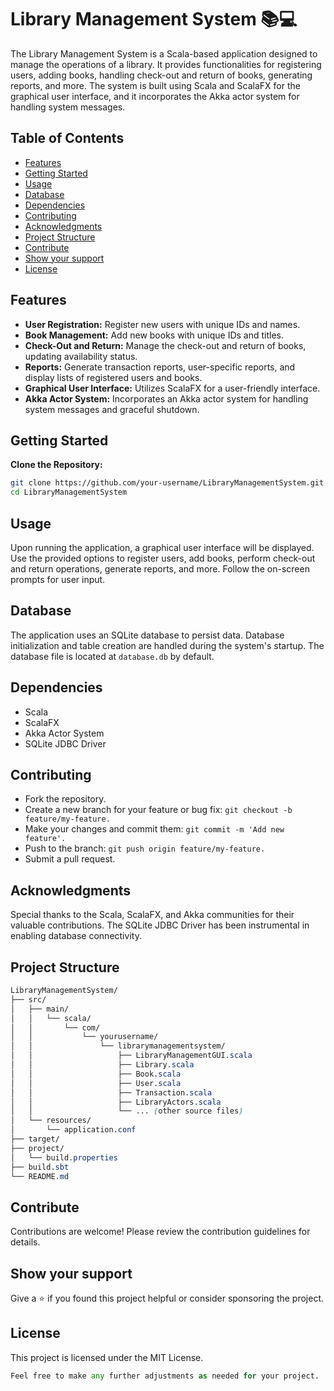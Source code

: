 # Library Management System 📚💻

The Library Management System is a Scala-based application designed to manage the operations of a library. It provides functionalities for registering users, adding books, handling check-out and return of books, generating reports, and more. The system is built using Scala and ScalaFX for the graphical user interface, and it incorporates the Akka actor system for handling system messages.

## Table of Contents
- [Features](#features)
- [Getting Started](#getting-started)
- [Usage](#usage)
- [Database](#database)
- [Dependencies](#dependencies)
- [Contributing](#contributing)
- [Acknowledgments](#acknowledgments)
- [Project Structure](#project-structure)
- [Contribute](#contribute)
- [Show your support](#show-your-support)
- [License](#license)

## Features
- **User Registration:** Register new users with unique IDs and names.
- **Book Management:** Add new books with unique IDs and titles.
- **Check-Out and Return:** Manage the check-out and return of books, updating availability status.
- **Reports:** Generate transaction reports, user-specific reports, and display lists of registered users and books.
- **Graphical User Interface:** Utilizes ScalaFX for a user-friendly interface.
- **Akka Actor System:** Incorporates an Akka actor system for handling system messages and graceful shutdown.

## Getting Started
 **Clone the Repository:**
   ```bash
   git clone https://github.com/your-username/LibraryManagementSystem.git
   cd LibraryManagementSystem
   ```

## Usage
Upon running the application, a graphical user interface will be displayed. Use the provided options to register users, add books, perform check-out and return operations, generate reports, and more. Follow the on-screen prompts for user input.

## Database
The application uses an SQLite database to persist data. Database initialization and table creation are handled during the system's startup. The database file is located at `database.db` by default.

## Dependencies
   - Scala
   - ScalaFX
   - Akka Actor System
   - SQLite JDBC Driver

## Contributing
- Fork the repository.
- Create a new branch for your feature or bug fix: `git checkout -b feature/my-feature.`
- Make your changes and commit them: `git commit -m 'Add new feature'.`
- Push to the branch: `git push origin feature/my-feature.`
- Submit a pull request.
     
## Acknowledgments
Special thanks to the Scala, ScalaFX, and Akka communities for their valuable contributions. The SQLite JDBC Driver has been instrumental in enabling database connectivity.

## Project Structure
``` CSS
LibraryManagementSystem/
├── src/
│   ├── main/
│   │   └── scala/
│   │       └── com/
│   │           └── yourusername/
│   │               └── librarymanagementsystem/
│   │                   ├── LibraryManagementGUI.scala
│   │                   ├── Library.scala
│   │                   ├── Book.scala
│   │                   ├── User.scala
│   │                   ├── Transaction.scala
│   │                   ├── LibraryActors.scala
│   │                   └── ... (other source files)
│   └── resources/
│       └── application.conf
├── target/
├── project/
│   └── build.properties
├── build.sbt
└── README.md
```

## Contribute
Contributions are welcome! Please review the contribution guidelines for details.

## Show your support
Give a ⭐️ if you found this project helpful or consider sponsoring the project.

## License
This project is licensed under the MIT License.

```python
Feel free to make any further adjustments as needed for your project.
```
